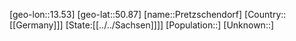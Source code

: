 ﻿---
location: [50.87,13.53]
type: City
tags:
- geo/City


SpocWebEntityId: 33520
isDeleted: false
confidential: public

---
[geo-lon::13.53]
[geo-lat::50.87]
[name::Pretzschendorf]
[Country::[[Germany]]]
[State:[[../../Sachsen]]]]
[Population::]
[Unknown::]

